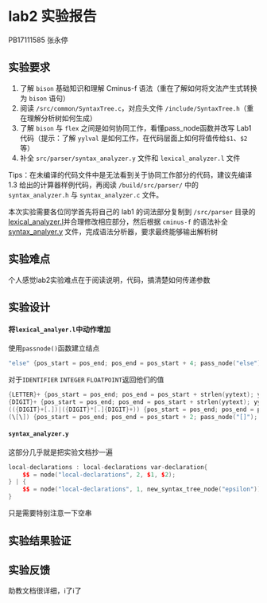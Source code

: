 # lab2 实验报告
PB17111585 张永停
## 实验要求
1. 了解 `bison` 基础知识和理解 Cminus-f 语法（重在了解如何将文法产生式转换为 `bison` 语句）
2. 阅读 `/src/common/SyntaxTree.c`，对应头文件 `/include/SyntaxTree.h`（重在理解分析树如何生成）
3. 了解 `bison` 与 `flex` 之间是如何协同工作，看懂pass_node函数并改写 Lab1 代码（提示：了解 `yylval` 是如何工作，在代码层面上如何将值传给`$1`、`$2`等）
4. 补全 `src/parser/syntax_analyzer.y` 文件和 `lexical_analyzer.l` 文件

Tips：在未编译的代码文件中是无法看到关于协同工作部分的代码，建议先编译 1.3 给出的计算器样例代码，再阅读 `/build/src/parser/` 中的 `syntax_analyzer.h` 与 `syntax_analyzer.c` 文件。

本次实验需要各位同学首先将自己的 lab1 的词法部分复制到 `/src/parser` 目录的 [lexical\_analyzer.l](./src/parser/lexical\_analyzer.l)并合理修改相应部分，然后根据 `cminus-f` 的语法补全 [syntax\_analyer.y](./src/parser/syntax_analyzer.y) 文件，完成语法分析器，要求最终能够输出解析树

## 实验难点

个人感觉lab2实验难点在于阅读说明，代码，搞清楚如何传递参数

## 实验设计

#### 将`lexical_analyer.l`中动作增加

使用`passnode()`函数建立结点

```c++
"else" {pos_start = pos_end; pos_end = pos_start + 4; pass_node("else"); return ELSE;}
```

对于`IDENTIFIER` `INTEGER` `FLOATPOINT`返回他们的值

```c++
{LETTER}+ {pos_start = pos_end; pos_end = pos_start + strlen(yytext); yylval.string = strdup(yytext); return IDENTIFIER;}
{DIGIT}+ {pos_start = pos_end; pos_end = pos_start + strlen(yytext); yylval.int_number = atoi(yytext); return INTEGER;} 
(({DIGIT}+[.])|({DIGIT}*[.]{DIGIT}+)) {pos_start = pos_end; pos_end = pos_start + strlen(yytext); yylval.string = strdup(yytext); return FLOATPOINT;}
(\[\]) {pos_start = pos_end; pos_end = pos_start + 2; pass_node("[]"); return ARRAY;}
```

#### `syntax_analyzer.y`

这部分几乎就是把实验文档抄一遍

```c++
local-declarations : local-declarations var-declaration{
    $$ = node("local-declarations", 2, $1, $2);
} | {
    $$ = node("local-declarations", 1, new_syntax_tree_node("epsilon"));
}
```

只是需要特别注意一下空串





## 实验结果验证





## 实验反馈

助教文档很详细，ℹ了ℹ了